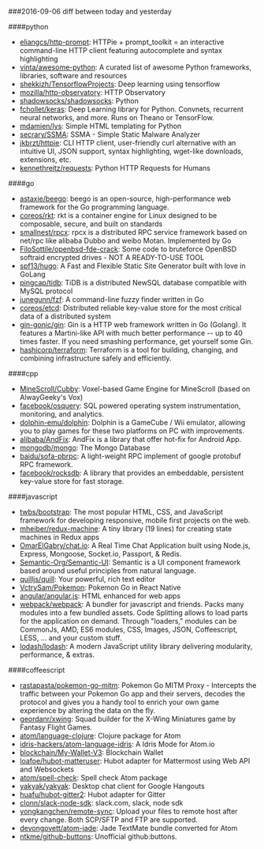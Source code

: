 ###2016-09-06
diff between today and yesterday

####python
* [eliangcs/http-prompt](https://github.com/eliangcs/http-prompt): HTTPie + prompt_toolkit = an interactive command-line HTTP client featuring autocomplete and syntax highlighting
* [vinta/awesome-python](https://github.com/vinta/awesome-python): A curated list of awesome Python frameworks, libraries, software and resources
* [shekkizh/TensorflowProjects](https://github.com/shekkizh/TensorflowProjects): Deep learning using tensorflow
* [mozilla/http-observatory](https://github.com/mozilla/http-observatory): HTTP Observatory
* [shadowsocks/shadowsocks](https://github.com/shadowsocks/shadowsocks): Python
* [fchollet/keras](https://github.com/fchollet/keras): Deep Learning library for Python. Convnets, recurrent neural networks, and more. Runs on Theano or TensorFlow.
* [mdamien/lys](https://github.com/mdamien/lys):  Simple HTML templating for Python
* [secrary/SSMA](https://github.com/secrary/SSMA): SSMA - Simple Static Malware Analyzer
* [jkbrzt/httpie](https://github.com/jkbrzt/httpie): CLI HTTP client, user-friendly curl alternative with an intuitive UI, JSON support, syntax highlighting, wget-like downloads, extensions, etc.
* [kennethreitz/requests](https://github.com/kennethreitz/requests): Python HTTP Requests for Humans

####go
* [astaxie/beego](https://github.com/astaxie/beego): beego is an open-source, high-performance web framework for the Go programming language.
* [coreos/rkt](https://github.com/coreos/rkt): rkt is a container engine for Linux designed to be composable, secure, and built on standards
* [smallnest/rpcx](https://github.com/smallnest/rpcx): rpcx is a distributed RPC service framework based on net/rpc like alibaba Dubbo and weibo Motan. Implemented by Go
* [FiloSottile/openbsd-fde-crack](https://github.com/FiloSottile/openbsd-fde-crack): Some code to bruteforce OpenBSD softraid encrypted drives - NOT A READY-TO-USE TOOL
* [spf13/hugo](https://github.com/spf13/hugo): A Fast and Flexible Static Site Generator built with love in GoLang
* [pingcap/tidb](https://github.com/pingcap/tidb): TiDB is a distributed NewSQL database compatible with MySQL protocol
* [junegunn/fzf](https://github.com/junegunn/fzf):  A command-line fuzzy finder written in Go
* [coreos/etcd](https://github.com/coreos/etcd): Distributed reliable key-value store for the most critical data of a distributed system
* [gin-gonic/gin](https://github.com/gin-gonic/gin): Gin is a HTTP web framework written in Go (Golang). It features a Martini-like API with much better performance -- up to 40 times faster. If you need smashing performance, get yourself some Gin.
* [hashicorp/terraform](https://github.com/hashicorp/terraform): Terraform is a tool for building, changing, and combining infrastructure safely and efficiently.

####cpp
* [MineScroll/Cubby](https://github.com/MineScroll/Cubby): Voxel-based Game Engine for MineScroll (based on AlwayGeeky's Vox)
* [facebook/osquery](https://github.com/facebook/osquery): SQL powered operating system instrumentation, monitoring, and analytics.
* [dolphin-emu/dolphin](https://github.com/dolphin-emu/dolphin): Dolphin is a GameCube / Wii emulator, allowing you to play games for these two platforms on PC with improvements.
* [alibaba/AndFix](https://github.com/alibaba/AndFix): AndFix is a library that offer hot-fix for Android App.
* [mongodb/mongo](https://github.com/mongodb/mongo): The Mongo Database
* [baidu/sofa-pbrpc](https://github.com/baidu/sofa-pbrpc): A light-weight RPC implement of google protobuf RPC framework.
* [facebook/rocksdb](https://github.com/facebook/rocksdb): A library that provides an embeddable, persistent key-value store for fast storage.

####javascript
* [twbs/bootstrap](https://github.com/twbs/bootstrap): The most popular HTML, CSS, and JavaScript framework for developing responsive, mobile first projects on the web.
* [mheiber/redux-machine](https://github.com/mheiber/redux-machine): A tiny library (19 lines) for creating state machines in Redux apps
* [OmarElGabry/chat.io](https://github.com/OmarElGabry/chat.io): A Real Time Chat Application built using Node.js, Express, Mongoose, Socket.io, Passport, & Redis.
* [Semantic-Org/Semantic-UI](https://github.com/Semantic-Org/Semantic-UI): Semantic is a UI component framework based around useful principles from natural language.
* [quilljs/quill](https://github.com/quilljs/quill): Your powerful, rich text editor
* [VctrySam/Pokemon](https://github.com/VctrySam/Pokemon): Pokemon Go in React Native
* [angular/angular.js](https://github.com/angular/angular.js): HTML enhanced for web apps
* [webpack/webpack](https://github.com/webpack/webpack): A bundler for javascript and friends. Packs many modules into a few bundled assets. Code Splitting allows to load parts for the application on demand. Through "loaders," modules can be CommonJs, AMD, ES6 modules, CSS, Images, JSON, Coffeescript, LESS, ... and your custom stuff.
* [lodash/lodash](https://github.com/lodash/lodash): A modern JavaScript utility library delivering modularity, performance, & extras.

####coffeescript
* [rastapasta/pokemon-go-mitm](https://github.com/rastapasta/pokemon-go-mitm):  Pokemon Go MITM Proxy - Intercepts the traffic between your Pokemon Go app and their servers, decodes the protocol and gives you a handy tool to enrich your own game experience by altering the data on the fly.
* [geordanr/xwing](https://github.com/geordanr/xwing): Squad builder for the X-Wing Miniatures game by Fantasy Flight Games.
* [atom/language-clojure](https://github.com/atom/language-clojure): Clojure package for Atom
* [idris-hackers/atom-language-idris](https://github.com/idris-hackers/atom-language-idris): A Idris Mode for Atom.io
* [blockchain/My-Wallet-V3](https://github.com/blockchain/My-Wallet-V3): Blockchain Wallet
* [loafoe/hubot-matteruser](https://github.com/loafoe/hubot-matteruser): Hubot adapter for Mattermost using Web API and Websockets
* [atom/spell-check](https://github.com/atom/spell-check): Spell check Atom package
* [yakyak/yakyak](https://github.com/yakyak/yakyak): Desktop chat client for Google Hangouts
* [huafu/hubot-gitter2](https://github.com/huafu/hubot-gitter2): Hubot adapter for Gitter
* [clonn/slack-node-sdk](https://github.com/clonn/slack-node-sdk): slack.com, slack, node sdk
* [yongkangchen/remote-sync](https://github.com/yongkangchen/remote-sync): Upload your files to remote host after every change. Both SCP/SFTP and FTP are supported.
* [devongovett/atom-jade](https://github.com/devongovett/atom-jade): Jade TextMate bundle converted for Atom
* [ntkme/github-buttons](https://github.com/ntkme/github-buttons): Unofficial github:buttons.
